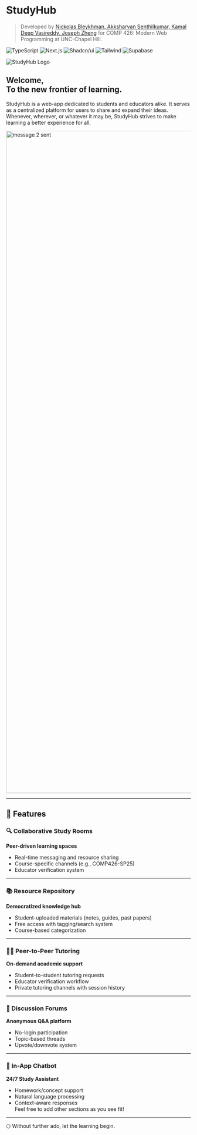 # StudyHub
 
 > Developed by [Nickolas Bleykhman, Akksharvan Senthilkumar, Kamal Deep Vasireddy, Joseph Zheng]() for COMP 426: Modern Web Programming at UNC-Chapel Hill.
 
 
 ![TypeScript](https://img.shields.io/badge/-TypeScript-05122A?style=flat&logo=typescript)
 ![Next.js](https://img.shields.io/badge/-Next.js-05122A?style=flat&logo=nextdotjs)
 ![Shadcn/ui](https://img.shields.io/badge/-Shadcn_UI-05122A?style=flat&logo=shadcnui)
 ![Tailwind](https://img.shields.io/badge/-Tailwind-05122A?style=flat&logo=tailwindcss)
 ![Supabase](https://img.shields.io/badge/-Supabase-05122A?style=flat&logo=supabase)
 
![StudyHub Logo](https://github.com/user-attachments/assets/ab385939-4af9-4ff9-b5ea-c2f305dce484)

 Welcome,  
 To the new frontier of learning.  
 ---

StudyHub is a web-app dedicated to students and educators alike. It serves as a centralized platform for users to share and expand their ideas. Whenever, wherever, or whatever it may be, StudyHub strives to make learning a better experience for all. 

 <img width="1800" alt="message 2 sent" src="https://github.com/user-attachments/assets/44609564-8940-4f02-b9d6-cc2c54e84a07" />
 
 ---
 
 ## 🚀 Features
 
 ### 🔍 Collaborative Study Rooms
  **Peer-driven learning spaces**  
  - Real-time messaging and resource sharing  
  - Course-specific channels (e.g., COMP426-SP25)  
  - Educator verification system  
  
  ---
  
  ### 📚 Resource Repository
  **Democratized knowledge hub**  
  - Student-uploaded materials (notes, guides, past papers)  
  - Free access with tagging/search system  
  - Course-based categorization  
  
  ---
  
  ### 👩🏫 Peer-to-Peer Tutoring
  **On-demand academic support**  
  - Student-to-student tutoring requests  
  - Educator verification workflow  
  - Private tutoring channels with session history  
  
  
  ---
  
  ### 💬 Discussion Forums
  **Anonymous Q&A platform**  
  - No-login participation  
  - Topic-based threads  
  - Upvote/downvote system  
  
  
  ---
  
  ### 🤖 In-App Chatbot
  **24/7 Study Assistant**  
  - Homework/concept support  
  - Natural language processing  
  - Context-aware responses  
   Feel free to add other sections as you see fit!

  ---


  ⬡ Without further ado, let the learning begin.
